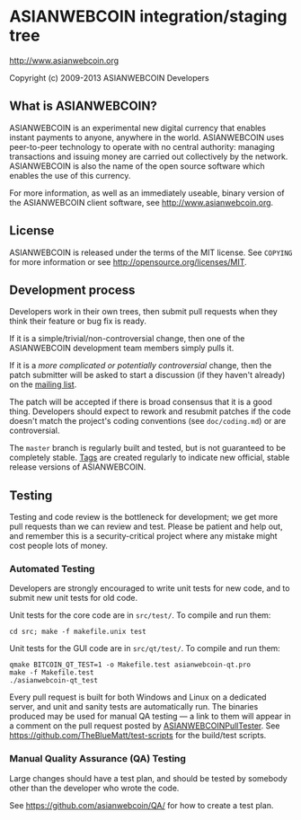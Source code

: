 ASIANWEBCOIN integration/staging tree
================================

http://www.asianwebcoin.org

Copyright (c) 2009-2013 ASIANWEBCOIN Developers

What is ASIANWEBCOIN?
----------------

ASIANWEBCOIN is an experimental new digital currency that enables instant payments to
anyone, anywhere in the world. ASIANWEBCOIN uses peer-to-peer technology to operate
with no central authority: managing transactions and issuing money are carried
out collectively by the network. ASIANWEBCOIN is also the name of the open source
software which enables the use of this currency.

For more information, as well as an immediately useable, binary version of
the ASIANWEBCOIN client software, see http://www.asianwebcoin.org.

License
-------

ASIANWEBCOIN is released under the terms of the MIT license. See `COPYING` for more
information or see http://opensource.org/licenses/MIT.

Development process
-------------------

Developers work in their own trees, then submit pull requests when they think
their feature or bug fix is ready.

If it is a simple/trivial/non-controversial change, then one of the ASIANWEBCOIN
development team members simply pulls it.

If it is a *more complicated or potentially controversial* change, then the patch
submitter will be asked to start a discussion (if they haven't already) on the
[mailing list](http://sourceforge.net/mailarchive/forum.php?forum_name=asianwebcoin-development).

The patch will be accepted if there is broad consensus that it is a good thing.
Developers should expect to rework and resubmit patches if the code doesn't
match the project's coding conventions (see `doc/coding.md`) or are
controversial.

The `master` branch is regularly built and tested, but is not guaranteed to be
completely stable. [Tags](https://github.com/asianwebcoin/asianwebcoin/tags) are created
regularly to indicate new official, stable release versions of ASIANWEBCOIN.

Testing
-------

Testing and code review is the bottleneck for development; we get more pull
requests than we can review and test. Please be patient and help out, and
remember this is a security-critical project where any mistake might cost people
lots of money.

### Automated Testing

Developers are strongly encouraged to write unit tests for new code, and to
submit new unit tests for old code.

Unit tests for the core code are in `src/test/`. To compile and run them:

    cd src; make -f makefile.unix test

Unit tests for the GUI code are in `src/qt/test/`. To compile and run them:

    qmake BITCOIN_QT_TEST=1 -o Makefile.test asianwebcoin-qt.pro
    make -f Makefile.test
    ./asianwebcoin-qt_test

Every pull request is built for both Windows and Linux on a dedicated server,
and unit and sanity tests are automatically run. The binaries produced may be
used for manual QA testing — a link to them will appear in a comment on the
pull request posted by [ASIANWEBCOINPullTester](https://github.com/ASIANWEBCOINPullTester). See https://github.com/TheBlueMatt/test-scripts
for the build/test scripts.

### Manual Quality Assurance (QA) Testing

Large changes should have a test plan, and should be tested by somebody other
than the developer who wrote the code.

See https://github.com/asianwebcoin/QA/ for how to create a test plan.
